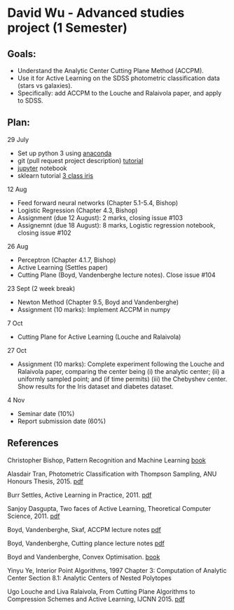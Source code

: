 # David Wu - Advanced studies project (1 Semester)

## Goals:
- Understand the Analytic Center Cutting Plane Method (ACCPM).
- Use it for Active Learning on the SDSS photometric classification data (stars vs galaxies).
- Specifically: add ACCPM to the Louche and Ralaivola paper, and apply to SDSS.

## Plan:

29 July
- Set up python 3 using [anaconda](https://www.continuum.io/downloads)
- git (pull request project description) [tutorial](https://www.atlassian.com/git/tutorials/what-is-version-control)
- [jupyter](http://jupyter.org/) notebook
- sklearn tutorial [3 class iris](http://scikit-learn.org/stable/auto_examples/linear_model/plot_iris_logistic.html)

12 Aug
- Feed forward neural networks (Chapter 5.1-5.4, Bishop)
- Logistic Regression (Chapter 4.3, Bishop)
- Assignment (due 12 August): 2 marks, closing issue #103
- Assignemnt (due 18 August): 8 marks, Logistic regression notebook, closing issue #102

26 Aug
- Perceptron (Chapter 4.1.7, Bishop)
- Active Learning (Settles paper)
- Cutting Plane (Boyd, Vandenberghe lecture notes). Close issue #104

23 Sept (2 week break)
- Newton Method (Chapter 9.5, Boyd and Vandenberghe)
- Assignment (10 marks): Implement ACCPM in numpy

7 Oct
- Cutting Plane for Active Learning (Louche and Ralaivola)

27 Oct
- Assignment (10 marks): Complete experiment following the Louche and Ralaivola paper, comparing the center being (i) the analytic center; (ii) a uniformly sampled point; and (if time permits) (iii) the Chebyshev center. Show results for the Iris dataset and diabetes dataset. 

4 Nov
- Seminar date (10%)
- Report submission date (60%)

## References

Christopher Bishop, Pattern Recognition and Machine Learning [book](http://www.springer.com/gp/book/9780387310732)

Alasdair Tran, Photometric Classification with Thompson Sampling, ANU Honours Thesis, 2015. [pdf](https://github.com/chengsoonong/mclass-sky/blob/master/projects/alasdair/thesis/tran15honours-thesis.pdf)

Burr Settles, Active Learning in Practice, 2011. [pdf](http://www.jmlr.org/proceedings/papers/v16/settles11a/settles11a.pdf)

Sanjoy Dasgupta, Two faces of Active Learning, Theoretical Computer Science, 2011. [pdf](http://cseweb.ucsd.edu/~dasgupta/papers/twoface.pdf)

Boyd, Vandenberghe, Skaf, ACCPM lecture notes [pdf](https://see.stanford.edu/materials/lsocoee364b/06-accpm_notes.pdf)

Boyd, Vandenberghe, Cutting plance lecture notes [pdf](http://web.stanford.edu/class/ee364b/lectures/localization_methods_notes.pdf)

Boyd and Vandenberghe, Convex Optimisation. [book](http://stanford.edu/~boyd/cvxbook/)

Yinyu Ye, Interior Point Algorithms, 1997
Chapter 3: Computation of Analytic Center
Section 8.1: Analytic Centers of Nested Polytopes

Ugo Louche and Liva Ralaivola, From Cutting Plane Algorithms to Compression Schemes and Active Learning, IJCNN 2015. [pdf](http://arxiv.org/pdf/1508.02986v1.pdf)
